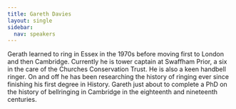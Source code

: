 ```yaml
---
title: Gareth Davies
layout: single
sidebar:
  nav: speakers
---
```

Gerath learned to ring in Essex in the 1970s before moving first to London and then Cambridge. Currently he is tower captain at Swaffham Prior, a six in the care of the Churches Conservation Trust. He is also a keen handbell ringer. On and off he has been researching the history of ringing ever since finishing his first degree in History. Gareth just about to complete a PhD on the history of bellringing in Cambridge in the eighteenth and nineteenth centuries. 
